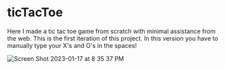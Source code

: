 # ticTacToe
Here I made a tic tac toe game from scratch with minimal assistance from the web. This is the first iteration of this project. In this version you have to manually type your X's and O's in the spaces!

![Screen Shot 2023-01-17 at 8 35 37 PM](https://user-images.githubusercontent.com/96605342/213060684-cb80b1d4-e179-4185-9c63-fe46169d8792.png)
